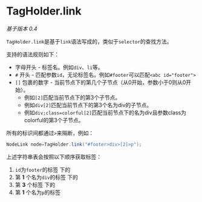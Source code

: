 # TagHolder.link

*基于版本 0.4*

`TagHolder.link`是基于`link`语法写成的，类似于`selector`的查找方法。

支持的语法规则如下：

* 字母开头 - 标签名。例如`div`、`li`等。
* `#` 开头 - 匹配参数`id`，无论标签名。例如`#footer`可以匹配`<abc id="footer">`
* `[]` 包裹的数字 - 当前节点下的第几个子节点（从0开始，参数小于0则从0开始）。<br/>
    * 例如`[2]`匹配当前节点下的第3个子节点。<br/>
    * 例如`div[2]`匹配当前节点下的第3个名为div的子节点。<br/>
    * 例如`div;class=colorful[2]`匹配当前节点下的名为div且参数class为colorful的第3个子节点。

所有的标识间都通过`>`来隔断，例如：

```java
NodeLink node=TagHolder.link("#footer>div>[2]>p");
```

上述字符串表会按照以下顺序获取标签：

1. `id`为`footer`的标签 下的
2. 第 __1__ 个名为`div`的标签 下的
3. 第 __3__ 个标签 下的
4. 第 __1__ 个名为`p`的标签
